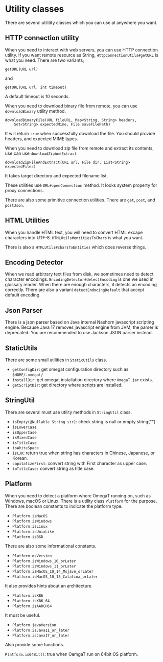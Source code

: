 # Utility classes

There are several utilitity classes which you can use at anywhere you want. 

## HTTP connection utility

When you need to interact with web servers, you can use HTTP connection utility.
If you want remote resource as String, `HttpConnectionUtils#getURL` is what you need.
There are two variants;

    getURL(URL url)

and

    getURL(URL url, int timeout)

A default timeout is 10 seconds.

When you need to download binary file from remote, you can use `downloadBinary` utility method.

    downloadBinaryFile(URL fileURL, Map<String, String> headers,
        Set<String> expectedMime, File saveFilePath)

It will return `true` when successfully download the file.
You should provide headers, and expected MIME types.

When you need to download zip file from remote and extract its contents, use can use `downloadZipAndExtract`

    downloadZipFileAndExtract(URL url, File dir, List<String> expectedFiles) 

It takes target directory and expected filename list.

These utilities use `URL#openConnection` method. It looks system property for proxy connections.

There are also some primitive connection utilities.
There are `get`, `post`, and `postJson`.


## HTML Utilities

When you handle HTML text, you will need to convert HTML excape characters into UTF-8.
`HTMLUtils#entitiesToChars`  is what you want.

There is also a `HTMLUtils#charsToEntities` which does reverse things.

## Encoding Detector

When we read arbitrary text files from disk, we sometimes need to detect character encodings.
`EncodingDetector#detectEncoding` is one we used in glossary reader.
When there are enough characters, it detects an encoding correctly.
There are also a variant  `detectEndocingDefault` that accept default encoding.

## Json Parser

There is a json parser based on Java internal Nashorn javascript scripting engine.
Because Java 17 removes javascript engine from JVM, the parser is deprecated.
You are recommended to use Jackson JSON parser instead.


## StaticUtils

There are some small utilities in `StaticUtils` class.

- `getConfigDir`: get omegat configuration directory such as `$HOME/.omegat/`
- `installDir`: get omegat installation directory where `OmegaT.jar` exists.
- `getScriptDir`: get directory where scripts are installed.
 

## StringUtil

There are several must use utility methods in `StringUtil` class.

- `isEmpty(@Nullable String str)`: check string is null or empty string("")
- `isLowerCase`
- `isUpperCase`
- `isMixedCase`
- `isTitleCase`
- `isWhiteSpace`
- `isCJK`: return true when string has characters in Chinese, Japanese, or Korean.
- `capitalizeFirst`: convert string with First character as upper case.
- `toTitleCase:` convert string as title case.

## Platform

When you need to detect a platform where OmegaT running on, such as Windows, macOS or Linux.
There is a utility class `Platform` for the purpose. There are boolean constants to indicate
the platform type.

- `Platform.isMacOS`
- `Platform.isWindows`
- `Platform.isLinux`
- `Platform.isUnixLike`
- `Platform.isBSD`

There are also some informational constants.

- `Platform.osVersion`
- `Platform.isWindows_10_orLater`
- `Platform.isWindows_11_orLater`
- `Platform.isMacOS_10_14_Mojave_orLater`
- `Platform.isMacOS_10_15_Catalina_orLater`
 

It also provides hints about an architecture.

- `Platform.isX86`
- `Platform.isX86_64`
- `Platform.isAARCH64`

It must be useful.

- `Platform.javaVersion`
- `Platform.isJava11_or_later`
- `Platform.isJava17_or_later`

Also provide some functions.

 `Platform.is64Bit()`: true when OemgaT run on 64bit OS platform.

